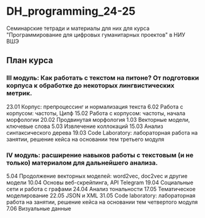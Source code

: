 # DH_programming_24-25
Семинарские тетради и материалы для них для курса "Программирование для цифровых гуманитарных проектов" в НИУ ВШЭ

## План курса

### III модуль: Как работать с текстом на питоне? От подготовки корпуса к обработке до некоторых лингвистических метрик.
23.01 Корпус: препроцессинг и нормализация текста
6.02 Работа с корпусом: частоты, Ципф
15.02 Работа с корпусом: частоты, начала морфологии 
20.02 Продвинутая морфология
1.03 Векторные модели, ключевые слова
5.03 Извлечение коллокаций 
15.03 Анализ синтаксического дерева
19.03 Code Laboratory: лабораторная работа на занятии, решение кейса на основании тем третьего модуля

### IV модуль: расширение навыков работы с текстовым (и не только) материалом для дальнейшего анализа.
5.04 Продолжение векторных моделей: word2vec, doc2vec и другие модели
10.04 Основы веб-скрейпинга, API Telegram
19.04 Социальные сети и работа с графами
24.04 Анализ тональности 
17.05 Тематическое моделирование
22.05 JSON и XML
31.05 Code laboratory: лабораторная работа на занятии, решение кейса на основании тем четвертого модуля
7.06 Визуальные данные
